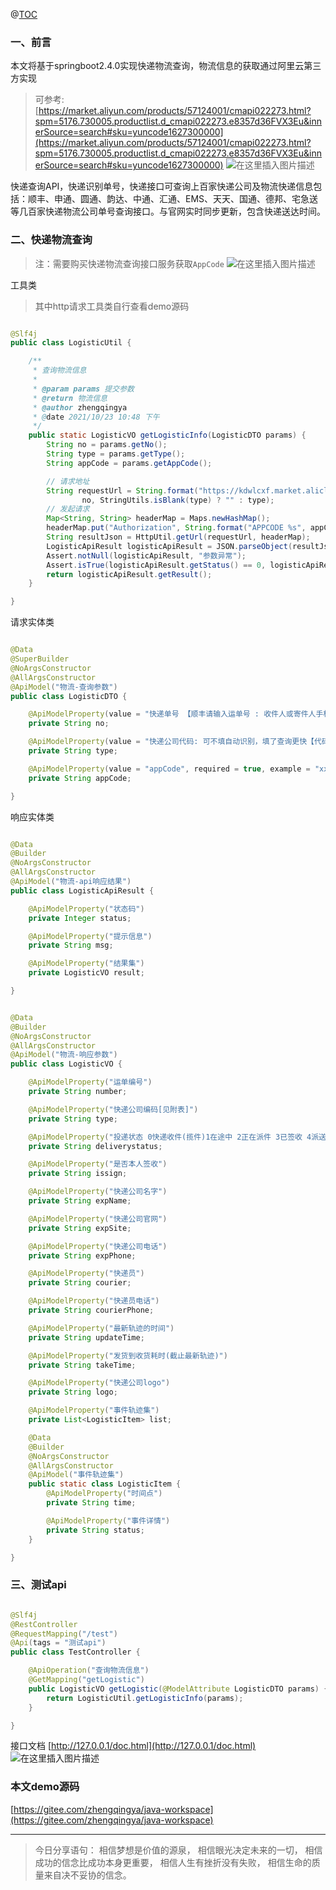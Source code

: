 ﻿@[TOC](文章目录)

### 一、前言

本文将基于springboot2.4.0实现快递物流查询，物流信息的获取通过阿里云第三方实现

> 可参考: [https://market.aliyun.com/products/57124001/cmapi022273.html?spm=5176.730005.productlist.d_cmapi022273.e8357d36FVX3Eu&innerSource=search#sku=yuncode1627300000](https://market.aliyun.com/products/57124001/cmapi022273.html?spm=5176.730005.productlist.d_cmapi022273.e8357d36FVX3Eu&innerSource=search#sku=yuncode1627300000)
![在这里插入图片描述](https://img-blog.csdnimg.cn/0e5b938b237c478dbdb54d2c1bbb22e4.png?x-oss-process=image/watermark,type_ZHJvaWRzYW5zZmFsbGJhY2s,shadow_50,text_Q1NETiBA6YOR5riF,size_20,color_FFFFFF,t_70,g_se,x_16)

快递查询API，快递识别单号，快递接口可查询上百家快递公司及物流快递信息包括：顺丰、申通、圆通、韵达、中通、汇通、EMS、天天、国通、德邦、宅急送等几百家快递物流公司单号查询接口。与官网实时同步更新，包含快递送达时间。

### 二、快递物流查询

> 注：需要购买快递物流查询接口服务获取`AppCode`
> ![在这里插入图片描述](https://img-blog.csdnimg.cn/726cac88299d41a6bebfd8ad40ed9958.png?x-oss-process=image/watermark,type_ZHJvaWRzYW5zZmFsbGJhY2s,shadow_50,text_Q1NETiBA6YOR5riF,size_20,color_FFFFFF,t_70,g_se,x_16)


工具类

> 其中http请求工具类自行查看demo源码

```java

@Slf4j
public class LogisticUtil {

    /**
     * 查询物流信息
     *
     * @param params 提交参数
     * @return 物流信息
     * @author zhengqingya
     * @date 2021/10/23 10:48 下午
     */
    public static LogisticVO getLogisticInfo(LogisticDTO params) {
        String no = params.getNo();
        String type = params.getType();
        String appCode = params.getAppCode();

        // 请求地址
        String requestUrl = String.format("https://kdwlcxf.market.alicloudapi.com/kdwlcx?no=%s&type=%s",
                no, StringUtils.isBlank(type) ? "" : type);
        // 发起请求
        Map<String, String> headerMap = Maps.newHashMap();
        headerMap.put("Authorization", String.format("APPCODE %s", appCode));
        String resultJson = HttpUtil.getUrl(requestUrl, headerMap);
        LogisticApiResult logisticApiResult = JSON.parseObject(resultJson, LogisticApiResult.class);
        Assert.notNull(logisticApiResult, "参数异常");
        Assert.isTrue(logisticApiResult.getStatus() == 0, logisticApiResult.getMsg());
        return logisticApiResult.getResult();
    }

}
```

请求实体类

```java

@Data
@SuperBuilder
@NoArgsConstructor
@AllArgsConstructor
@ApiModel("物流-查询参数")
public class LogisticDTO {

    @ApiModelProperty(value = "快递单号 【顺丰请输入运单号 : 收件人或寄件人手机号后四位。例如：123456789:1234】", required = true, example = "780098068058")
    private String no;

    @ApiModelProperty(value = "快递公司代码: 可不填自动识别，填了查询更快【代码见附表】", required = true, example = "zto")
    private String type;

    @ApiModelProperty(value = "appCode", required = true, example = "xxx")
    private String appCode;

}
```

响应实体类

```java

@Data
@Builder
@NoArgsConstructor
@AllArgsConstructor
@ApiModel("物流-api响应结果")
public class LogisticApiResult {

    @ApiModelProperty("状态码")
    private Integer status;

    @ApiModelProperty("提示信息")
    private String msg;

    @ApiModelProperty("结果集")
    private LogisticVO result;

}
```

```java

@Data
@Builder
@NoArgsConstructor
@AllArgsConstructor
@ApiModel("物流-响应参数")
public class LogisticVO {

    @ApiModelProperty("运单编号")
    private String number;

    @ApiModelProperty("快递公司编码[见附表]")
    private String type;

    @ApiModelProperty("投递状态 0快递收件(揽件)1在途中 2正在派件 3已签收 4派送失败 5.疑难件 6.退件签收")
    private String deliverystatus;

    @ApiModelProperty("是否本人签收")
    private String issign;

    @ApiModelProperty("快递公司名字")
    private String expName;

    @ApiModelProperty("快递公司官网")
    private String expSite;

    @ApiModelProperty("快递公司电话")
    private String expPhone;

    @ApiModelProperty("快递员")
    private String courier;

    @ApiModelProperty("快递员电话")
    private String courierPhone;

    @ApiModelProperty("最新轨迹的时间")
    private String updateTime;

    @ApiModelProperty("发货到收货耗时(截止最新轨迹)")
    private String takeTime;

    @ApiModelProperty("快递公司logo")
    private String logo;

    @ApiModelProperty("事件轨迹集")
    private List<LogisticItem> list;

    @Data
    @Builder
    @NoArgsConstructor
    @AllArgsConstructor
    @ApiModel("事件轨迹集")
    public static class LogisticItem {
        @ApiModelProperty("时间点")
        private String time;

        @ApiModelProperty("事件详情")
        private String status;
    }

}
```

### 三、测试api

```java

@Slf4j
@RestController
@RequestMapping("/test")
@Api(tags = "测试api")
public class TestController {

    @ApiOperation("查询物流信息")
    @GetMapping("getLogistic")
    public LogisticVO getLogistic(@ModelAttribute LogisticDTO params) {
        return LogisticUtil.getLogisticInfo(params);
    }

}
```

接口文档 [http://127.0.0.1/doc.html](http://127.0.0.1/doc.html)
![在这里插入图片描述](https://img-blog.csdnimg.cn/65b0902c0f3d408d98fe4e1e3f0430b1.png?x-oss-process=image/watermark,type_ZHJvaWRzYW5zZmFsbGJhY2s,shadow_50,text_Q1NETiBA6YOR5riF,size_20,color_FFFFFF,t_70,g_se,x_16)

### 本文demo源码

[https://gitee.com/zhengqingya/java-workspace](https://gitee.com/zhengqingya/java-workspace)


---

> 今日分享语句：
> 相信梦想是价值的源泉，
> 相信眼光决定未来的一切，
> 相信成功的信念比成功本身更重要，
> 相信人生有挫折没有失败，
> 相信生命的质量来自决不妥协的信念。
